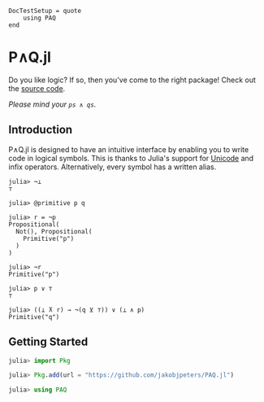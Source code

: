 
```@meta
DocTestSetup = quote
    using PAQ
end
```


# P∧Q.jl

Do you like logic? If so, then you've come to the right package! Check out the [source code](https://github.com/jakobjpeters/PAQ.jl/).

*Please mind your ```ps ∧ qs```.*

## Introduction

P∧Q.jl is designed to have an intuitive interface by enabling you to write code in logical symbols. This is thanks to Julia's support for [Unicode](https://docs.julialang.org/en/v1/manual/unicode-input/) and infix operators. Alternatively, every symbol has a written alias.

```jldoctest
julia> ¬⊥
⊤

julia> @primitive p q

julia> r = ¬p
Propositional(
  Not(), Propositional(
    Primitive("p")
  ) 
)

julia> ¬r
Primitive("p")

julia> p ∨ ⊤
⊤

julia> ((⊥ ⊼ r) → ¬(q ⊻ ⊤)) ∨ (⊥ ∧ p)
Primitive("q")
```

## Getting Started

```julia
julia> import Pkg

julia> Pkg.add(url = "https://github.com/jakobjpeters/PAQ.jl")

julia> using PAQ
```
